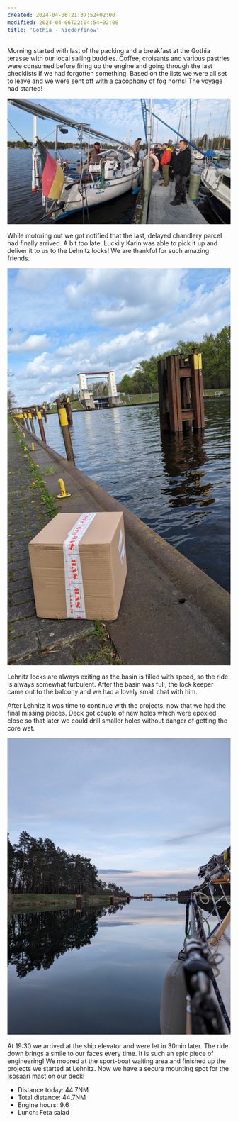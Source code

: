 ```yaml
---
created: 2024-04-06T21:37:52+02:00
modified: 2024-04-06T22:04:54+02:00
title: 'Gothia - Niederfinow'
---
```


Morning started with last of the packing and a breakfast at the Gothia terasse with our local sailing buddies. Coffee, croisants and various pastries were consumed before firing up the engine and going through the last checklists if we had forgotten something. Based on the lists we were all set to leave and we were sent off with a cacophony of fog horns! The voyage had started!

![Image](../2024/0151961ceeb2f70454f537a9f90b673f.jpg) 

While motoring out we got notified that the last, delayed chandlery parcel had finally arrived. A bit too late. Luckily Karin was able to pick it up and deliver it to us to the Lehnitz locks! We are thankful for such amazing friends.

![Image](../2024/e2b58531a264560631ef5a310ba3aae6.jpg) 

Lehnitz locks are always exiting as the basin is filled with speed, so the ride is always somewhat turbulent. After the basin was full, the lock keeper came out to the balcony and we had a lovely small chat with him. 

After Lehnitz it was time to continue with the projects, now that we had the final missing pieces. Deck got couple of new holes which were epoxied close so that later we could drill smaller holes without danger of getting the core wet.

![Image](../2024/5b61f962ac8f901e2527fd8e08e114d7.jpg) 

At 19:30 we arrived at the ship elevator and were let in 30min later. The ride down brings a smile to our faces every time. It is such an epic piece of engineering! We moored at the sport-boat waiting area and finished up the projects we started at Lehnitz. Now we have a secure mounting spot for the Isosaari mast on our deck!

* Distance today: 44.7NM
* Total distance: 44.7NM
* Engine hours: 9.6
* Lunch: Feta salad
